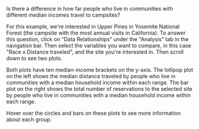 
Is there a difference in how far people who live in communities with different 
median incomes travel to campsites? 

For this example, we're interested in Upper Pines in Yosemite National Forest 
(the campsite with the most annual visits in California). To answer this 
question, click on “Data Relationships” under the "Analysis" tab in the 
navigation bar. Then select the variables you want to compare, in this case 
"Race x Distance traveled", and the site you're interested in. Then scroll 
down to see two plots. 

Both plots have ten median-income brackets on the y-axis. The lollipop 
plot on the left shows the median distance traveled by people who live in 
communities with a median household income within each range. The bar plot 
on the right shows the total number of reservations to the selected site by 
people who live in communities with a median household income within each range.

Hover over the circles and bars on these plots to see more information about 
each group.